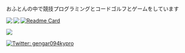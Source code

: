 おふとんの中で競技プログラミングとコードゴルフとゲームをしています

<a href="https://github.com/anuraghazra/github-readme-stats">
  <img align="left" src="https://github-readme-stats.vercel.app/api?username=094-gengar&show_icons=true&theme=tokyonight" />
</a>
<a href="https://github.com/anuraghazra/github-readme-stats">
  <img align="left" src="https://github-readme-stats.vercel.app/api/top-langs/?username=094-gengar&theme=tokyonight" />
</a>


[![Readme Card](https://github-readme-stats.vercel.app/api/pin/?username=094-gengar&repo=cpplib&theme=tokyonight)](https://github.com/094-gengar/cpplib)

<a href="https://github.com/094-gengar" target="_blank">
  <img src="https://grass-graph.moshimo.works/images/094-gengar.png?rotate=0">
</a>

<p>
  <a href="https://twitter.com/gengar094kypro" target="_blank">
    <img alt="Twitter: gengar094kypro" src="https://img.shields.io/twitter/follow/gengar094kypro.svg?style=social" />
  </a>
</p>
